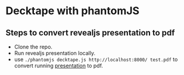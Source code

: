 # Decktape with phantomJS

## Steps to convert revealjs presentation to pdf

* Clone the repo. 
* Run revealjs presentation locally. 
* use `./phantomjs decktape.js http://localhost:8000/ test.pdf` to convert running [presentation](google.com) to pdf.

